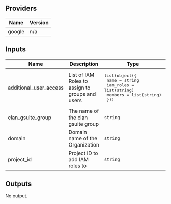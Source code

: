 ## Providers

| Name | Version |
|------|---------|
| google | n/a |

## Inputs

| Name | Description | Type | Default | Required |
|------|-------------|------|---------|:-----:|
| additional\_user\_access | List of IAM Roles to assign to groups and users | <pre>list(object({<br>    name      = string<br>    iam_roles = list(string)<br>    members = list(string)<br>  }))<br></pre> | n/a | yes |
| clan\_gsuite\_group | The name of the clan gsuite group | `string` | n/a | yes |
| domain | Domain name of the Organization | `string` | n/a | yes |
| project\_id | Project ID to add IAM roles to | `string` | n/a | yes |


## Outputs

No output.
